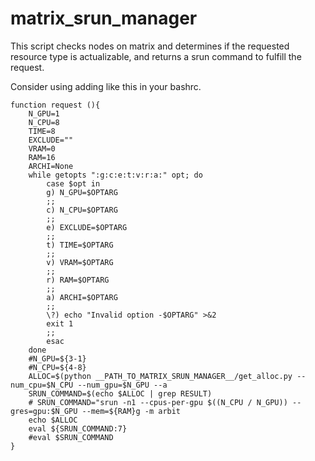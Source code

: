 # matrix_srun_manager

This script checks nodes on matrix and determines if the requested resource type is actualizable, and returns a srun command to fulfill the request.

Consider using adding like this in your bashrc. 

```
function request (){
    N_GPU=1
    N_CPU=8
    TIME=8
    EXCLUDE=""
    VRAM=0
    RAM=16
    ARCHI=None
    while getopts ":g:c:e:t:v:r:a:" opt; do
        case $opt in
        g) N_GPU=$OPTARG
        ;;
        c) N_CPU=$OPTARG
        ;;
        e) EXCLUDE=$OPTARG
        ;;
        t) TIME=$OPTARG
        ;;
        v) VRAM=$OPTARG
        ;;
        r) RAM=$OPTARG
        ;;
        a) ARCHI=$OPTARG
        ;;
        \?) echo "Invalid option -$OPTARG" >&2
        exit 1
        ;;
        esac
    done
    #N_GPU=${3-1}
    #N_CPU=${4-8}
    ALLOC=$(python __PATH_TO_MATRIX_SRUN_MANAGER__/get_alloc.py --num_cpu=$N_CPU --num_gpu=$N_GPU --a
    SRUN_COMMAND=$(echo $ALLOC | grep RESULT)
    # SRUN_COMMAND="srun -n1 --cpus-per-gpu $((N_CPU / N_GPU)) --gres=gpu:$N_GPU --mem=${RAM}g -m arbit
    echo $ALLOC
    eval ${SRUN_COMMAND:7}
    #eval $SRUN_COMMAND
}
```